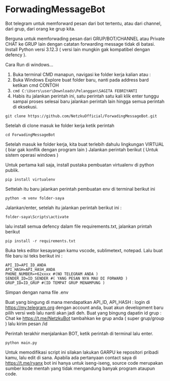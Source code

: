 # ForwadingMessageBot
Bot telegram untuk memforward pesan dari bot tertentu, atau dari channel, dari grup, dari orang ke grup kita. 

Berguna untuk memforwading pesan dari GRUP/BOT/CHANNEL atau Private CHAT ke GRUP lain dengan catatan forwarding message tidak di batasi. 
Install Python versi 3.12.3 ( versi lain mungkin gak kompatibel dengan defency ).

Cara Run di windows...
1. Buka terminal CMD manapun, navigasi ke folder kerja kalian atau :
2. Buka Windows Explore buat folder baru, nanti pada address bard ketikan cmd CONTOH
3. ```cmd C:\Users\user\Downloads\Pelanggan\SAGITA FEBRIYANTI```
4. Habis itu jalankan perintah ini, satu perintah satu kali klik enter tunggu sampai proses selesai baru jalankan perintah lain hingga semua perintah di eksekusi.


```git clone https://github.com/NetzkuOfficial/ForwadingMessageBot.git```

Setelah di clone masuk ke folder kerja ketik perintah 


```cd ForwadingMessageBot```

Setelah masuk ke folder kerja, kita buat terlebih dahulu lingkungan VIRTUAL ( biar gak konflik dengan program lain )
Jalankan perintah berikut ( Untuk sistem operasi windows )

Untuk pertama kali saja, install pustaka pembuatan virtualenv di python publik.

```pip install virtualenv```

Settelah itu baru jalankan perintah pembuatan env di terminal berikut ini 

```python -m venv folder-saya```

Jalankan/enter, setelah itu jalankan perintah berikut ini : 

```folder-saya\Scripts\activate```




lalu install semua defency dalam file requirements.txt, jalankan printah berikut

```pip install -r requirements.txt```

Buka teks editor kesayangan kamu vscode, sublimetext, notepad. Lalu buat file baru isi teks berikut ini : 
```
API_ID=API_ID_ANDA
API_HASH=API_HASH_ANDA
PHONE_NUMBER=+62xxxx #(NO TELEGRAM ANDA )
SENDER_ID=ID_SENDER #( YANG PESAN NYA MAU DI FORWARD )
GRUP_ID=ID_GRUP #(ID TEMPAT GRUP MENAMPUNG )
```
Simpan dengan nama file .env

Buat yang bingung di mana mendapatkan API_ID, API_HASH : login di https://my.telegram.org dengan account anda, buat akun development baru pilih versi web lalu nanti akan jadi deh.
Buat yang bingung dapatin id grup : Chat ke https://t.me/NetzkuBot tambahkan ke grup anda ( super grup/group ) lalu kirim pesan /id 

Perintah terakhir menjalankan BOT, ketik perintah di terminal lalu enter.

```python main.py```


Untuk memodifikasi script ini silakan lakukan GARPU ke repositori pribadi kamu, lalu edit di sana. Apabila ada pertanyaan contact saya di https://t.me/ryanx bot ini hanya untuk iseng-iseng, source code merupakan sumber kode mentah yang tidak mengandung banyak program ataupun code.
